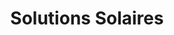 ---
title: "Solutions Solaires"
description: "Étude, fourniture, mise en œuvre et maintenance de systèmes d'énergie solaire pour une indépendance énergétique durable."
icon: "solar-panel"
features:
  - "Kit Solaire Hybride - Solutions complètes"
  - "Tour d'éclairage solaire autonome"
  - "Luminaires solaires haute performance"
  - "Installation et commissioning"
  - "Maintenance et suivi de performance"
---